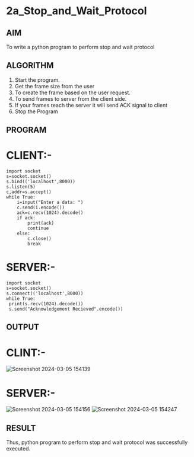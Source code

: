 # 2a_Stop_and_Wait_Protocol
## AIM 
To write a python program to perform stop and wait protocol
## ALGORITHM
1. Start the program.
2. Get the frame size from the user
3. To create the frame based on the user request.
4. To send frames to server from the client side.
5. If your frames reach the server it will send ACK signal to client
6. Stop the Program
## PROGRAM
# CLIENT:-
```
import socket
s=socket.socket()
s.bind(('localhost',8000))
s.listen(5)
c,addr=s.accept()
while True:
    i=input("Enter a data: ")
    c.send(i.encode())
    ack=c.recv(1024).decode()
    if ack:
        print(ack)
        continue
    else:
        c.close()
        break
```
# SERVER:-
```
import socket
s=socket.socket()
s.connect(('localhost',8000))
while True:
 print(s.recv(1024).decode())
 s.send("Acknowledgement Recieved".encode())
```
## OUTPUT
# CLINT:-
![Screenshot 2024-03-05 154139](https://github.com/vamsikrishna272005/2a_Stop_and_Wait_Protocol/assets/147477015/a39d0847-f15e-463f-9356-00c0c40ca10c)
# SERVER:-
![Screenshot 2024-03-05 154156](https://github.com/vamsikrishna272005/2a_Stop_and_Wait_Protocol/assets/147477015/39f6cffa-fa72-4ef0-b26f-09f44af81c9b)
![Screenshot 2024-03-05 154247](https://github.com/vamsikrishna272005/2a_Stop_and_Wait_Protocol/assets/147477015/a487ccd0-d297-4f74-b511-4ad95c7a35e5)
## RESULT
Thus, python program to perform stop and wait protocol was successfully executed.
